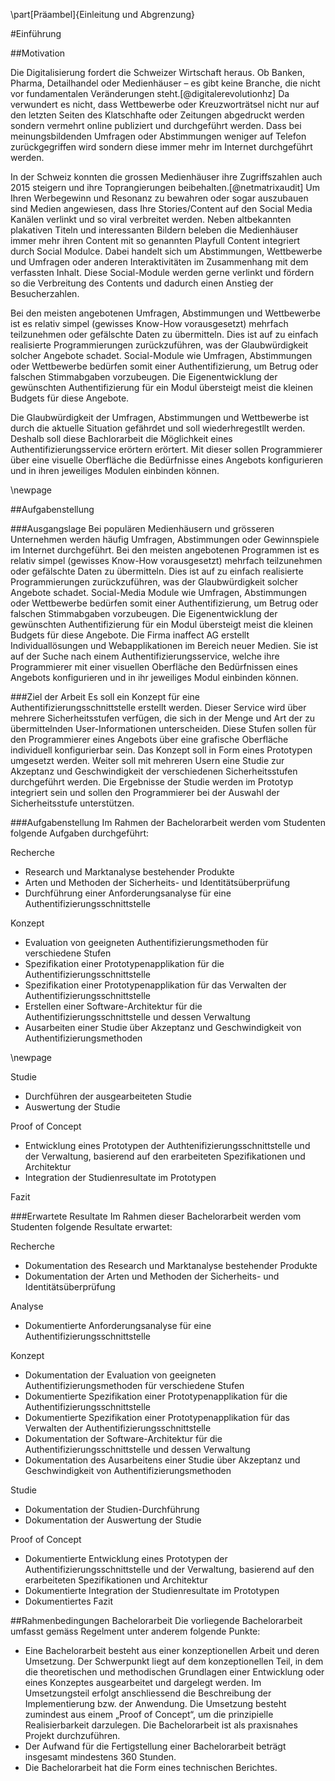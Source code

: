 

\part[Präambel]{Einleitung und Abgrenzung}



#Einführung


##Motivation


Die Digitalisierung fordert die Schweizer Wirtschaft heraus. Ob Banken, Pharma, Detailhandel oder Medienhäuser – es gibt keine Branche, die nicht vor fundamentalen Veränderungen steht.[@digitalerevolutionhz] Da verwundert es nicht, dass Wettbewerbe oder Kreuzworträtsel nicht nur auf den letzten Seiten des Klatschhafte oder Zeitungen abgedruckt werden sondern vermehrt online publiziert und durchgeführt werden. Dass bei meinungsbildenden Umfragen oder Abstimmungen weniger auf Telefon zurückgegriffen wird sondern diese immer mehr im Internet durchgeführt werden. 

In der Schweiz konnten die grossen Medienhäuser ihre Zugriffszahlen auch 2015 steigern und ihre Toprangierungen beibehalten.[@netmatrixaudit] Um Ihren Werbegewinn und Resonanz zu bewahren oder sogar auszubauen sind Medien angewiesen, dass Ihre Stories/Content auf den Social Media Kanälen verlinkt und so viral verbreitet werden. Neben altbekannten plakativen Titeln und interessanten Bildern beleben die Medienhäuser immer mehr ihren Content mit so genannten Playfull Content integriert durch Social Modulce. Dabei handelt sich um Abstimmungen, Wettbewerbe und Umfragen oder anderen Interaktivitäten im Zusammenhang mit dem verfassten Inhalt. Diese Social-Module werden gerne verlinkt und fördern so die Verbreitung des Contents und dadurch einen Anstieg der Besucherzahlen.
 
Bei den meisten angebotenen Umfragen, Abstimmungen und Wettbewerbe ist es relativ simpel (gewisses Know-How vorausgesetzt) mehrfach teilzunehmen oder gefälschte Daten zu übermitteln. Dies ist auf zu einfach realisierte Programmierungen zurückzuführen, was der Glaubwürdigkeit solcher Angebote schadet. Social-Module wie Umfragen, Abstimmungen oder Wettbewerbe bedürfen somit einer Authentifizierung, um Betrug oder falschen Stimmabgaben vorzubeugen. Die Eigenentwicklung der gewünschten Authentifizierung für ein Modul übersteigt meist die kleinen Budgets für diese Angebote. 

Die Glaubwürdigkeit der Umfragen, Abstimmungen und Wettbewerbe ist durch die aktuelle Situation gefährdet und soll wiederhregestllt werden. Deshalb soll diese Bachlorarbeit die Möglichkeit eines Authentifizierungsservice erörtern erörtert. Mit dieser sollen Programmierer über eine visuelle Oberfläche die Bedürfnisse eines Angebots konfigurieren und in ihren jeweiliges Modulen einbinden können.

\newpage

##Aufgabenstellung

###Ausgangslage
Bei populären Medienhäusern und grösseren Unternehmen werden häufig Umfragen, Abstimmungen oder Gewinnspiele im Internet durchgeführt. Bei den meisten angebotenen Programmen ist es relativ simpel (gewisses Know-How vorausgesetzt) mehrfach teilzunehmen oder gefälschte Daten zu übermitteln. Dies ist auf zu einfach realisierte Programmierungen zurückzuführen, was der Glaubwürdigkeit solcher Angebote schadet. Social-Media Module wie Umfragen, Abstimmungen oder Wettbewerbe bedürfen somit einer Authentifizierung, um Betrug oder falschen Stimmabgaben vorzubeugen. Die Eigenentwicklung der gewünschten Authentifizierung für ein Modul übersteigt meist die kleinen Budgets für diese Angebote. Die Firma inaffect AG erstellt Individuallösungen und Webapplikationen im Bereich neuer Medien. Sie ist auf der Suche nach einem Authentifizierungsservice, welche ihre Programmierer mit einer visuellen Oberfläche den Bedürfnissen eines Angebots konfigurieren und in ihr jeweiliges Modul einbinden können.

###Ziel der Arbeit
Es soll ein Konzept für eine Authentifizierungsschnittstelle erstellt werden. Dieser Service wird über mehrere Sicherheitsstufen verfügen, die sich in der Menge und Art der zu übermittelnden User-Informationen unterscheiden. Diese Stufen sollen für den Programmierer eines Angebots über eine grafische Oberfläche individuell konfigurierbar sein. Das Konzept soll in Form eines Prototypen umgesetzt werden. 
Weiter soll mit mehreren Usern eine Studie zur Akzeptanz und Geschwindigkeit der verschiedenen Sicherheitsstufen durchgeführt werden. Die Ergebnisse der Studie werden im Prototyp integriert sein und sollen den Programmierer bei der Auswahl der Sicherheitsstufe unterstützen. 

###Aufgabenstellung
Im Rahmen der Bachelorarbeit werden vom Studenten folgende Aufgaben durchgeführt:

Recherche

- Research und Marktanalyse bestehender Produkte
- Arten und Methoden der Sicherheits- und Identitätsüberprüfung
- Durchführung einer Anforderungsanalyse für eine Authentifizierungsschnittstelle

Konzept

- Evaluation von geeigneten Authentifizierungsmethoden für verschiedene Stufen
- Spezifikation einer Prototypenapplikation für die Authentifizierungsschnittstelle
- Spezifikation einer Prototypenapplikation für das Verwalten der Authentifizierungsschnittstelle
- Erstellen einer Software-Architektur für die Authentifizierungsschnittstelle und dessen Verwaltung
- Ausarbeiten einer Studie über Akzeptanz und Geschwindigkeit von Authentifizierungsmethoden

\newpage

Studie

- Durchführen der ausgearbeiteten Studie
- Auswertung der Studie

Proof of Concept

- Entwicklung eines Prototypen der Authtenifizierungsschnittstelle und der Verwaltung, basierend auf den erarbeiteten Spezifikationen und Architektur
- Integration der Studienresultate im Prototypen

Fazit

###Erwartete Resultate
Im Rahmen dieser Bachelorarbeit werden vom Studenten folgende Resultate erwartet:

Recherche

- Dokumentation des Research und Marktanalyse bestehender Produkte
- Dokumentation der Arten und Methoden der Sicherheits- und Identitätsüberprüfung

Analyse

- Dokumentierte Anforderungsanalyse für eine Authentifizierungsschnittstelle

Konzept

- Dokumentation der Evaluation von geeigneten Authentifizierungsmethoden für verschiedene Stufen
- Dokumentierte Spezifikation einer Prototypenapplikation für die Authentifizierungsschnittstelle
- Dokumentierte Spezifikation einer Prototypenapplikation für das Verwalten der Authentifizierungsschnittstelle
- Dokumentation der Software-Architektur für die Authentifizierungsschnittstelle und dessen Verwaltung
- Dokumentation des Ausarbeitens einer Studie über Akzeptanz und Geschwindigkeit von Authentifizierungsmethoden

Studie

- Dokumentation der Studien-Durchführung
- Dokumentation der Auswertung der Studie


Proof of Concept

- Dokumentierte Entwicklung eines Prototypen der Authentifizierungsschnittstelle und der Verwaltung, basierend auf den erarbeiteten Spezifikationen und Architektur
- Dokumentierte Integration der Studienresultate im Prototypen
- Dokumentiertes Fazit

##Rahmenbedingungen Bachelorarbeit
Die vorliegende Bachelorarbeit umfasst gemäss Regelment unter anderem folgende Punkte:

- Eine Bachelorarbeit besteht aus einer konzeptionellen Arbeit und deren Umsetzung. Der
Schwerpunkt liegt auf dem konzeptionellen Teil, in dem die theoretischen und methodischen
Grundlagen einer Entwicklung oder eines Konzeptes ausgearbeitet und dargelegt
werden. Im Umsetzungsteil erfolgt anschliessend die Beschreibung der Implementierung
bzw. der Anwendung. Die Umsetzung besteht zumindest aus einem „Proof of Concept“,
um die prinzipielle Realisierbarkeit darzulegen. Die Bachelorarbeit ist als praxisnahes Projekt
durchzuführen.
- Der Aufwand für die Fertigstellung einer Bachelorarbeit beträgt insgesamt mindestens 360
Stunden.
- Die Bachelorarbeit hat die Form eines technischen Berichtes.

[^bachelorreglement]: [@bachelorreglement]



